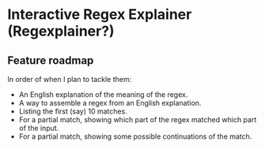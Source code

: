# Interactive Regex Explainer (Regexplainer?)

## Feature roadmap

In order of when I plan to tackle them:

* An English explanation of the meaning of the regex.
* A way to assemble a regex from an English explanation.
* Listing the first (say) 10 matches.
* For a partial match, showing which part of the regex matched
which part of the input.
* For a partial match, showing some possible continuations of
the match.
